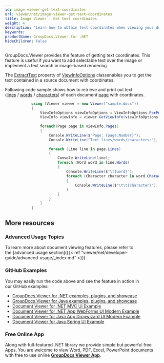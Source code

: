```yaml
---
id: image-viewer-get-text-coordinates
url: viewer/net/image-viewer-get-text-coordinates
title: Image Viewer - Get text coordinates
weight: 4
description: "Learn how to obtain text coordinates when viewing your documents with Image Viewer by GroupDocs and place text over rendered document page image."
keywords: 
productName: GroupDocs.Viewer for .NET
hideChildren: False
---
```

GroupDocs.Viewer provides the feature of getting text coordinates. This feature is useful if you want to add selectable text over the image or implement a text search in image-based rendering. 

The [ExtractText](https://apireference.groupdocs.com/net/viewer/groupdocs.viewer.options/viewinfooptions/properties/extracttext) property of [ViewInfoOptions](https://apireference.groupdocs.com/net/viewer/groupdocs.viewer.options/viewinfooptions) classenables you to get the text contained in a source document with coordinates.

Following code sample shows how to retrieve and print out text ([lines](https://apireference.groupdocs.com/net/viewer/groupdocs.viewer.results/page/properties/lines) / [words](https://apireference.groupdocs.com/net/viewer/groupdocs.viewer.results/line/properties/words) / [characters](https://apireference.groupdocs.com/net/viewer/groupdocs.viewer.results/word/properties/characters)) of each document [page](https://apireference.groupdocs.com/net/viewer/groupdocs.viewer.results/page) with coordinates.

```csharp
 			using (Viewer viewer = new Viewer("sample.docx"))
            {
                ViewInfoOptions viewInfoOptions = ViewInfoOptions.ForPngView(true);
                ViewInfo viewInfo = viewer.GetViewInfo(viewInfoOptions);
 
                foreach(Page page in viewInfo.Pages)
                {
                    Console.WriteLine($"Page: {page.Number}");
                    Console.WriteLine("Text lines/words/characters:");
                                        
                    foreach (Line line in page.Lines)
                    {
                        Console.WriteLine(line);
                        foreach (Word word in line.Words)
                        {
                            Console.WriteLine($"\t{word}");
                            foreach (Character character in word.Characters)
                            {
                                Console.WriteLine($"\t\t{character}");
                            }
                        }
                    }
                }
            }
```

## More resources
### Advanced Usage Topics
To learn more about document viewing features, please refer to the [advanced usage section]({{< ref "viewer/net/developer-guide/advanced-usage/_index.md" >}}).

### GitHub Examples
You may easily run the code above and see the feature in action in our GitHub examples:
*   [GroupDocs.Viewer for .NET examples, plugins, and showcase](https://github.com/groupdocs-viewer/GroupDocs.Viewer-for-.NET)    
*   [GroupDocs.Viewer for Java examples, plugins, and showcase](https://github.com/groupdocs-viewer/GroupDocs.Viewer-for-Java)    
*   [Document Viewer for .NET MVC UI Example](https://github.com/groupdocs-viewer/GroupDocs.Viewer-for-.NET-MVC)     
*   [Document Viewer for .NET App WebForms UI Modern Example](https://github.com/groupdocs-viewer/GroupDocs.Viewer-for-.NET-WebForms)    
*   [Document Viewer for Java App Dropwizard UI Modern Example](https://github.com/groupdocs-viewer/GroupDocs.Viewer-for-Java-Dropwizard)    
*   [Document Viewer for Java Spring UI Example](https://github.com/groupdocs-viewer/GroupDocs.Viewer-for-Java-Spring)

### Free Online App
Along with full-featured .NET library we provide simple but powerful free Apps.
You are welcome to view Word, PDF, Excel, PowerPoint documents with free to use online **[GroupDocs Viewer App](https://products.groupdocs.app/viewer)**.
